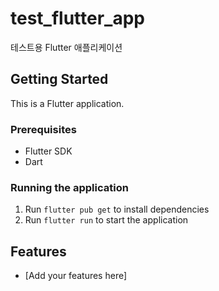 
# test_flutter_app

테스트용 Flutter 애플리케이션

## Getting Started

This is a Flutter application.

### Prerequisites

- Flutter SDK
- Dart

### Running the application

1. Run `flutter pub get` to install dependencies
2. Run `flutter run` to start the application

## Features

- [Add your features here]
